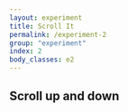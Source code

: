 ```yaml
---
layout: experiment
title: Scroll It
permalink: /experiment-2
group: "experiment"
index: 2
body_classes: e2
---
```

<section class="experiment-section experiment-2 fixed">
	<div class="text-container-2">
		<h1 class="text-box text-2">Scroll up and down</h1>
	</div>
</section>
